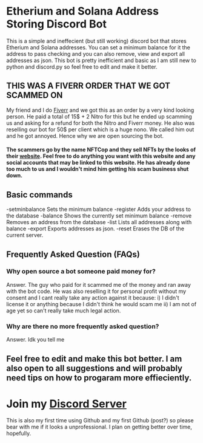 # Etherium and Solana Address Storing Discord Bot

This is a simple and ineffecient (but still working) discord bot that stores Etherium and Solana addresses. You can set a minimum balance for it the address to pass checking and you can also remove, view and export all addresses as json. This bot is pretty inefficient and basic as I am still new to python and discord.py so feel free to edit and make it better.

## THIS WAS A FIVERR ORDER THAT WE GOT SCAMMED ON
 
 My friend and I do [Fiverr](https://www.fiverr.com/thehideout_) and we got this as an order by a very kind looking person. He paid a total of 15$ + 2 Nitro for this but he ended up scamming us and asking for a refund for both the Nitro and Fiverr money. He also was reselling our bot for 50$ per client which is a huge nono. We called him out and he got annoyed. Hence why we are open sourcing the bot.
#### The scammers go by the name NFTCop and they sell NFTs by the looks of their [website](https://nftcop.io). Feel free to do anything you want with this website and any social accounts that may be linked to this website. He has already done too much to us and I wouldn't mind him getting his scam business shut down. 


 ## Basic commands
 
-setminbalance            Sets the minimum balance
-register                 Adds your address to the database
-balance                  Shows the currently set minimum balance
-remove                   Removes an address from the database
-list                     Lists all addresses along with balance
-export                   Exports addresses as json.
-reset                    Erases the DB of the current server.

## Frequently Asked Question (FAQs)

### Why open source a bot someone paid money for?
Answer. The guy who paid for it scammed me of the money and ran away with the bot code. He was also reselling it for personal profit without my consent and I cant really take any action against it because:
       i) I didn't license it or anything because I didn't think he would scam me 
       ii) I am not of age yet so can't really take much legal action.
       
### Why are there no more frequently asked question?
Answer. Idk you tell me

## Feel free to edit and make this bot better. I am also open to all suggestions and will probably need tips on how to progaram more effieciently.
# Join my [Discord Server](https://discord.gg/sCyMq5Be6r)
This is also my first time using Github and my first Github (post?) so please bear with me if it looks a unprofessional. I plan on getting better over time, hopefully.

